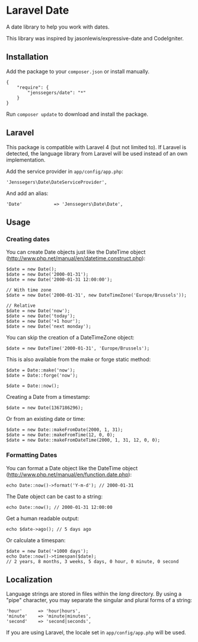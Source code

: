 Laravel Date
============

A date library to help you work with dates.

This library was inspired by jasonlewis/expressive-date and CodeIgniter.

Installation
------------

Add the package to your `composer.json` or install manually.

    {
        "require": {
            "jenssegers/date": "*"
        }
    }


Run `composer update` to download and install the package.

Laravel
-------

This package is compatible with Laravel 4 (but not limited to). If Laravel is detected, the language library from Laravel will be used instead of an own implementation.

Add the service provider in `app/config/app.php`:

    'Jenssegers\Date\DateServiceProvider',

And add an alias:

	'Date'            => 'Jenssegers\Date\Date',

Usage
-----

### Creating dates

You can create Date objects just like the DateTime object (http://www.php.net/manual/en/datetime.construct.php):

	$date = new Date();
	$date = new Date('2000-01-31');
	$date = new Date('2000-01-31 12:00:00');

	// With time zone
	$date = new Date('2000-01-31', new DateTimeZone('Europe/Brussels'));

	// Relative
	$date = new Date('now');
	$date = new Date('today');
	$date = new Date('+1 hour');
	$date = new Date('next monday');

You can skip the creation of a DateTimeZone object:

	$date = new DateTime('2000-01-31', 'Europe/Brussels');

This is also available from the make or forge static method:

	$date = Date::make('now');
	$date = Date::forge('now');

	$date = Date::now();

Creating a Date from a timestamp:

	$date = new Date(1367186296);

Or from an existing date or time:

	$date = new Date::makeFromDate(2000, 1, 31);
	$date = new Date::makeFromTime(12, 0, 0);
	$date = new Date::makeFromDateTime(2000, 1, 31, 12, 0, 0);

### Formatting Dates

You can format a Date object like the DateTime object (http://www.php.net/manual/en/function.date.php):

	echo Date::now()->format('Y-m-d'); // 2000-01-31

The Date object can be cast to a string:

	echo Date::now(); // 2000-01-31 12:00:00

Get a human readable output:

	echo $date->ago(); // 5 days ago

Or calculate a timespan:

	$date = new Date('+1000 days');
	echo Date::now()->timespan($date);
	// 2 years, 8 months, 3 weeks, 5 days, 0 hour, 0 minute, 0 second

Localization
------------

Language strings are stored in files within the *lang* directory. By using a "pipe" character, you may separate the singular and plural forms of a string:

	'hour'		=> 'hour|hours',
	'minute'	=> 'minute|minutes',
	'second'	=> 'second|seconds',

If you are using Laravel, the locale set in `app/config/app.php` will be used.